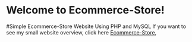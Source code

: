 # Welcome to Ecommerce-Store!
#Simple Ecommerce-Store Website Using PHP and MySQL
If you want to see my small website overview, click here [Ecommerce-Store](https://drive.google.com/file/d/1HRb50L0A75aMBjSajq6fwrsqA6sBC1mO/view?usp=sharing),
